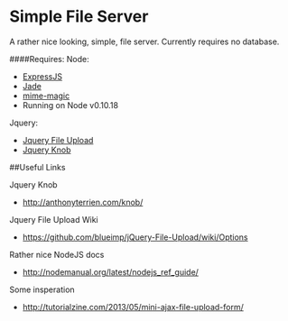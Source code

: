 Simple File Server
==================

A rather nice looking, simple, file server. Currently requires no database.


####Requires:
Node:  
- [ExpressJS](http://expressjs.com/api.html)  
- [Jade](http://jade-lang.com/)  
- [mime-magic](https://github.com/SaltwaterC/mime-magic)  
- Running on Node v0.10.18

Jquery:
- [Jquery File Upload](https://github.com/blueimp/jQuery-File-Upload)
- [Jquery Knob](https://github.com/aterrien/jQuery-Knob)


##Useful Links

Jquery Knob
- http://anthonyterrien.com/knob/

Jquery File Upload Wiki
- https://github.com/blueimp/jQuery-File-Upload/wiki/Options

Rather nice NodeJS docs
- http://nodemanual.org/latest/nodejs_ref_guide/

Some insperation
- http://tutorialzine.com/2013/05/mini-ajax-file-upload-form/

